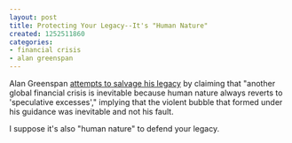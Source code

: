 ```yaml
---
layout: post
title: Protecting Your Legacy--It's "Human Nature"
created: 1252511860
categories:
- financial crisis
- alan greenspan
---
```

Alan Greenspan <a href="http://www.reuters.com/article/businessNews/idUSTRE5881R720090909">attempts to salvage his legacy</a> by claiming that "another global financial crisis is inevitable because human nature always reverts to 'speculative excesses'," implying that the violent bubble that formed under his guidance was inevitable and not his fault.

I suppose it's also "human nature" to defend your legacy.
